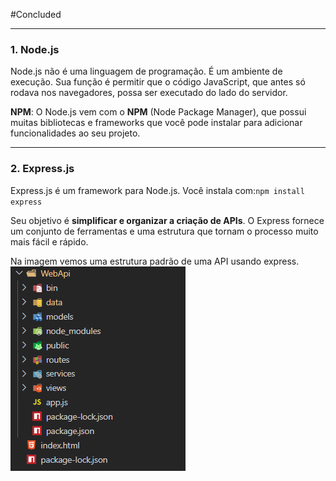 
#Concluded 

---
### **1. Node.js**
Node.js não é uma linguagem de programação. É um ambiente de execução. Sua função é permitir que o código JavaScript, que antes só rodava nos navegadores, possa ser executado do lado do servidor.

**NPM**: O Node.js vem com o **NPM** (Node Package Manager), que possui muitas bibliotecas e frameworks que você pode instalar para adicionar funcionalidades ao seu projeto.

---
### **2. Express.js**
Express.js é um framework para Node.js. Você instala com:``npm install express``

Seu objetivo é **simplificar e organizar a criação de APIs**. O Express fornece um conjunto de ferramentas e uma estrutura que tornam o processo muito mais fácil e rápido.

Na imagem vemos uma estrutura padrão de uma API usando express.
![](../../../attachments/Pasted%20image%2020250706073714.png)

